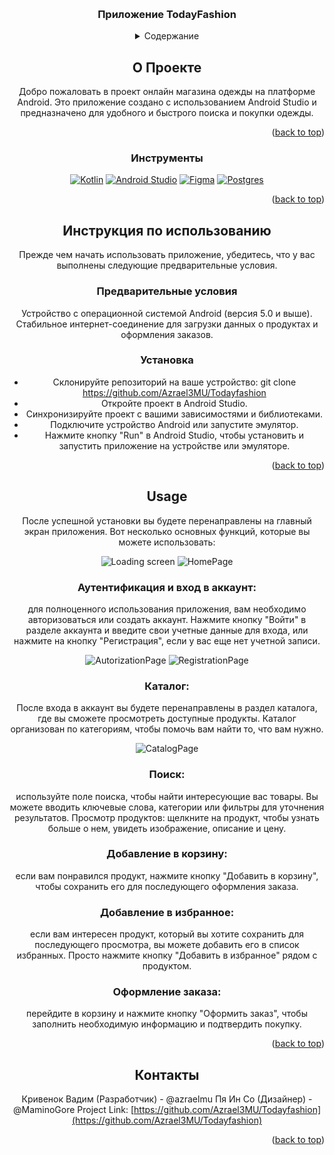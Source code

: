 <!-- Improved compatibility of back to top link: See: https://github.com/othneildrew/Best-README-Template/pull/73 -->
<a name="readme-top"></a>



<!-- PROJECT LOGO -->
<br />
<div align="center">
  <a 
    <img src="images/logo.png" alt="Logo" width="80" height="80">
  </a>

<h3 align="center">Приложение TodayFashion</h3>



<!-- TABLE OF CONTENTS -->
<details>
  <summary>Содержание</summary>
  <ol>
    <li>
      <a href="#about-the-project">О проекте</a>
      <ul>
        <li><a href="#built-with">Инструменты</a></li>
      </ul>
    </li>
    <li>
      <a href="#getting-started">Инструкция по использованию</a>
      <ul>
        <li><a href="#prerequisites">Предварительные условия</a></li>
        <li><a href="#installation">Установка</a></li>
      </ul>
    </li>
    <li><a href="#usage">Использование</a></li>
    <li><a href="#contact">Контакты</a></li>
  </ol>
</details>


<!-- ABOUT THE PROJECT -->
## О Проекте

Добро пожаловать в проект онлайн магазина одежды на платформе Android. Это приложение создано с использованием Android Studio и предназначено для удобного и быстрого поиска и покупки одежды.


<p align="right">(<a href="#readme-top">back to top</a>)</p>



### Инструменты

[![Kotlin][Kotlin.dev]][Kotlin-url]
[![Android Studio][Android Studio.dev]][Android Studio-url]
[![Figma][Figma.dev]][Figma-url]
[![Postgres][Postgres.dev]][Postgres-url]

<p align="right">(<a href="#readme-top">back to top</a>)</p>



<!-- GETTING STARTED -->
## Инструкция по использованию

Прежде чем начать использовать приложение, убедитесь, что у вас выполнены следующие предварительные условия.

### Предварительные условия

Устройство с операционной системой Android (версия 5.0 и выше).
Стабильное интернет-соединение для загрузки данных о продуктах и оформления заказов.

### Установка
* Склонируйте репозиторий на ваше устройство: git clone https://github.com/Azrael3MU/Todayfashion
* Откройте проект в Android Studio.
* Синхронизируйте проект с вашими зависимостями и библиотеками.
* Подключите устройство Android или запустите эмулятор.
* Нажмите кнопку "Run" в Android Studio, чтобы установить и запустить приложение на устройстве или эмуляторе.

<p align="right">(<a href="#readme-top">back to top</a>)</p>



<!-- USAGE EXAMPLES -->
## Usage

После успешной установки вы будете перенаправлены на главный экран приложения. Вот несколько основных функций, которые вы можете использовать:

![Loading screen](https://github.com/Azrael3MU/Todayfashion/assets/125397218/eff9cdc4-417b-4ce7-9831-64f3c61b0c33)
![HomePage](https://github.com/Azrael3MU/Todayfashion/assets/125397218/b45d04f1-b56e-4fe6-9e59-24f787e7d08c)

### Аутентификация и вход в аккаунт:
для полноценного использования приложения, вам необходимо авторизоваться или создать аккаунт. Нажмите кнопку "Войти" в разделе аккаунта и введите свои учетные данные для входа, или нажмите на кнопку "Регистрация", если у вас еще нет учетной записи.

![AutorizationPage](https://github.com/Azrael3MU/Todayfashion/assets/125397218/59451aad-7007-49d1-b095-414c89e85420)
![RegistrationPage](https://github.com/Azrael3MU/Todayfashion/assets/125397218/70075e16-1b46-4251-9f4d-0a8d2de1c1ab)

### Каталог:
После входа в аккаунт вы будете перенаправлены в раздел каталога, где вы сможете просмотреть доступные продукты. Каталог организован по категориям, чтобы помочь вам найти то, что вам нужно.

![CatalogPage](https://github.com/Azrael3MU/Todayfashion/assets/125397218/fce19182-e0b3-4ebe-82e2-fcc64bcb2eab)

### Поиск:
используйте поле поиска, чтобы найти интересующие вас товары. Вы можете вводить ключевые слова, категории или фильтры для уточнения результатов.
Просмотр продуктов: щелкните на продукт, чтобы узнать больше о нем, увидеть изображение, описание и цену.
### Добавление в корзину:
если вам понравился продукт, нажмите кнопку "Добавить в корзину", чтобы сохранить его для последующего оформления заказа.
### Добавление в избранное:
если вам интересен продукт, который вы хотите сохранить для последующего просмотра, вы можете добавить его в список избранных. Просто нажмите кнопку "Добавить в избранное" рядом с продуктом.
### Оформление заказа:
перейдите в корзину и нажмите кнопку "Оформить заказ", чтобы заполнить необходимую информацию и подтвердить покупку.


<p align="right">(<a href="#readme-top">back to top</a>)</p>


<!-- CONTACT -->
## Контакты

Кривенок Вадим (Разработчик) - @azraelmu
Пя Ин Со (Дизайнер) - @MaminoGore
Project Link: [https://github.com/Azrael3MU/Todayfashion](https://github.com/Azrael3MU/Todayfashion)

<p align="right">(<a href="#readme-top">back to top</a>)</p>



<!-- MARKDOWN LINKS & IMAGES -->
<!-- https://www.markdownguide.org/basic-syntax/#reference-style-links -->
[contributors-shield]: https://img.shields.io/github/contributors/github_username/repo_name.svg?style=for-the-badge
[contributors-url]: https://github.com/github_username/repo_name/graphs/contributors
[forks-shield]: https://img.shields.io/github/forks/github_username/repo_name.svg?style=for-the-badge
[forks-url]: https://github.com/github_username/repo_name/network/members
[stars-shield]: https://img.shields.io/github/stars/github_username/repo_name.svg?style=for-the-badge
[stars-url]: https://github.com/github_username/repo_name/stargazers
[issues-shield]: https://img.shields.io/github/issues/github_username/repo_name.svg?style=for-the-badge
[issues-url]: https://github.com/github_username/repo_name/issues
[license-shield]: https://img.shields.io/github/license/github_username/repo_name.svg?style=for-the-badge
[license-url]: https://github.com/github_username/repo_name/blob/master/LICENSE.txt
[linkedin-shield]: https://img.shields.io/badge/-LinkedIn-black.svg?style=for-the-badge&logo=linkedin&colorB=555
[linkedin-url]: https://linkedin.com/in/linkedin_username
[product-screenshot]: images/screenshot.png
[Kotlin.dev]: https://img.shields.io/badge/kotlin-%237F52FF.svg?style=for-the-badge&logo=kotlin&logoColor=white
[Kotlin-url]: https://kotlinlang.org
[Android Studio.dev]: https://img.shields.io/badge/Android%20Studio-3DDC84.svg?style=for-the-badge&logo=android-studio&logoColor=white
[Android Studio-url]: https://developer.android.com/studio
[Figma.dev]: https://img.shields.io/badge/figma-%23F24E1E.svg?style=for-the-badge&logo=figma&logoColor=white
[Figma-url]: https://www.figma.com
[Postgres.dev]: https://img.shields.io/badge/postgres-%23316192.svg?style=for-the-badge&logo=postgresql&logoColor=white
[Postgres-url]: https://www.postgresql.org
[Svelte.dev]: https://img.shields.io/badge/Svelte-4A4A55?style=for-the-badge&logo=svelte&logoColor=FF3E00
[Svelte-url]: https://svelte.dev/

